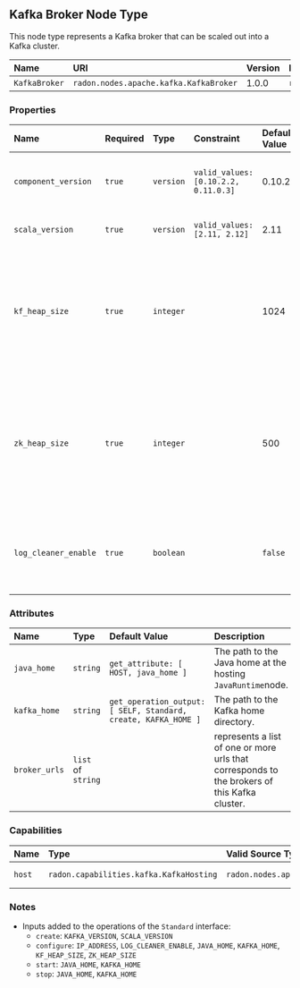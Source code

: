 ## Kafka Broker Node Type

This node type represents a Kafka broker that can be scaled out into a Kafka cluster.

| Name | URI | Version | Derived From |
|:---- |:--- |:------- |:------------ |
| `KafkaBroker` | `radon.nodes.apache.kafka.KafkaBroker` | 1.0.0 | `radon.nodes.java.JavaApplication` |

### Properties

| Name | Required | Type | Constraint | Default Value | Description |
|:---- |:-------- |:---- |:---------- |:------------- |:----------- |
|`component_version`| `true`| `version` | `valid_values: [0.10.2.2, 0.11.0.3]` | 0.10.2.2 | The version of the Kafka broker software |
|`scala_version`| `true`| `version`| `valid_values: [2.11, 2.12]` | 2.11 | The Scala version to be used. |
|`kf_heap_size`| `true` | `integer`|   | 1024 | This property allows to set the heap memory size (in MiB) that is allocated to Kafka java process.|
|`zk_heap_size`| `true`| `integer`|   | 500 | This property allows to set the heap memory size (in MiB) that is allocated to Zookeeper java process.|
|`log_cleaner_enable` | `true`| `boolean`|   | `false` | This property allows to enable the default Kafka log cleaner.|

### Attributes

| Name | Type | Default Value | Description |
|:---- |:---- |:------------- |:----------- |
| `java_home` | `string`| `get_attribute: [ HOST, java_home ]` | The path to the Java home at the hosting `JavaRuntime`node. |
| `kafka_home`| `string`| `get_operation_output: [ SELF, Standard, create, KAFKA_HOME ]` | The path to the Kafka home directory. |
| `broker_urls` | `list` of `string` |   | represents a list of one or more urls that corresponds to the brokers of this Kafka cluster. |

### Capabilities

| Name | Type | Valid Source Types | Occurrences |
|:---- |:---- |:------------------ |:----------- |
|`host`| `radon.capabilities.kafka.KafkaHosting` | `radon.nodes.apache.kafka.KafkaTopic` | [0, UNBOUNDED] |

### Notes

* Inputs added to the operations of the `Standard` interface:
  * `create`: `KAFKA_VERSION`, `SCALA_VERSION`
  * `configure`: `IP_ADDRESS`, `LOG_CLEANER_ENABLE`, `JAVA_HOME`, `KAFKA_HOME`, `KF_HEAP_SIZE`, `ZK_HEAP_SIZE`
  * `start`:  `JAVA_HOME`, `KAFKA_HOME`
  * `stop`: `JAVA_HOME`, `KAFKA_HOME`
